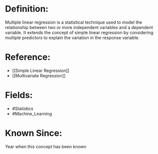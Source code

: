 

# Definition:
Multiple linear regression is a statistical technique used to model the relationship between two or more independent variables and a dependent variable. It extends the concept of simple linear regression by considering multiple predictors to explain the variation in the response variable.

# Reference:
- [[Simple Linear Regression]]
- [[Multivariate Regression]]

# Fields: 
- #Statistics
- #Machine_Learning

# Known Since:
Year when this concept has been known

